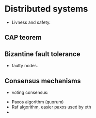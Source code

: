 # Distributed systems 

* Livness and safety. 

## CAP teorem
## Bizantine fault tolerance
* faulty nodes. 
## Consensus mechanisms
* voting consensus: 
- Paxos algorithm (quorum) 
- Raf algorithm, easier paxos used by eth
-  
